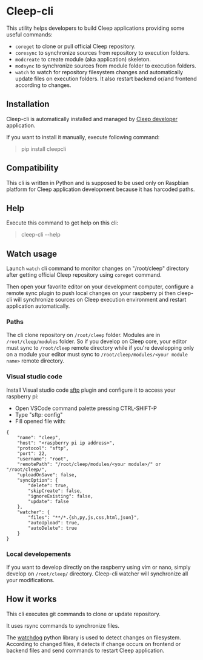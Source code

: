 # Cleep-cli

This utility helps developers to build Cleep applications providing some useful commands:
* `coreget` to clone or pull official Cleep repository.
* `coresync` to synchronize sources from repository to execution folders.
* `modcreate` to create module (aka application) skeleton.
* `modsync` to synchronize sources from module folder to execution folders.
* `watch` to watch for repository filesystem changes and automatically update files on execution folders. It also restart backend or/and frontend according to changes.

## Installation
Cleep-cli is automatically installed and managed by [Cleep developer](https://github.com/tangb/cleepmod-developer) application.

If you want to install it manually, execute following command:
> pip install cleepcli

## Compatibility
This cli is written in Python and is supposed to be used only on Raspbian platform for Cleep application development because it has harcoded paths.

## Help
Execute this command to get help on this cli:
> cleep-cli --help

## Watch usage
Launch `watch` cli command to monitor changes on "/root/cleep" directory after getting official Cleep repository using `coreget` command.

Then open your favorite editor on your development computer, configure a remote sync plugin to push local changes on your raspberry pi then cleep-cli will synchronize sources on Cleep execution environment and restart application automatically.

### Paths
The cli clone repository on `/root/cleep` folder. Modules are in `/root/cleep/modules` folder.
So if you develop on Cleep core, your editor must sync to `/root/cleep` remote directory while if you're developping only on a module your editor must sync to `/root/cleep/modules/<your module name>` remote directory.

### Visual studio code
Install Visual studio code [sftp](https://marketplace.visualstudio.com/items?itemName=liximomo.sftp) plugin and configure it to access your raspberry pi:
* Open VSCode command palette pressing CTRL-SHIFT-P
* Type "sftp: config"
* Fill opened file with:

```
{
    "name": "cleep",
    "host": "<raspberry pi ip address>",
    "protocol": "sftp",
    "port": 22,
    "username": "root",
    "remotePath": "/root/cleep/modules/<your module>/" or "/root/cleep/",
    "uploadOnSave": false,
    "syncOption": {
        "delete": true,
        "skipCreate": false,
        "ignoreExisting": false,
        "update": false
    },
    "watcher": {
        "files": "**/*.{sh,py,js,css,html,json}",
        "autoUpload": true,
        "autoDelete": true
    }
}
```

### Local developements
If you want to develop directly on the raspberry using vim or nano, simply develop on `/root/cleep/` directory. Cleep-cli watcher will synchronize all your modifications.

## How it works
This cli executes git commands to clone or update repository.

It uses rsync commands to synchronize files.

The [watchdog](https://pypi.org/project/watchdog/) python library is used to detect changes on filesystem. According to changed files, it detects if change occurs on frontend or backend files and send commands to restart Cleep application.

